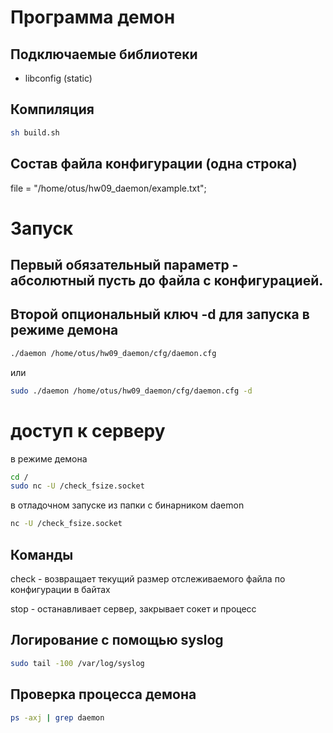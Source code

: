 # Программа демон

## Подключаемые библиотеки
- libconfig (static)

## Компиляция
```sh
sh build.sh
```
## Состав файла конфигурации (одна строка)
file  = "/home/otus/hw09_daemon/example.txt";

# Запуск 
## Первый обязательный параметр - абсолютный пусть до файла с конфигурацией.
## Второй опциональный ключ -d для запуска в режиме демона

```sh
./daemon /home/otus/hw09_daemon/cfg/daemon.cfg
```
или
```sh
sudo ./daemon /home/otus/hw09_daemon/cfg/daemon.cfg -d 
```

# доступ к серверу
в режиме демона
```sh
cd /
sudo nc -U /check_fsize.socket
```
в отладочном запуске из папки с бинарником daemon
```sh
nc -U /check_fsize.socket
```

## Команды
check - возвращает текущий размер отслеживаемого файла по конфигурации в байтах

stop - останавливает сервер, закрывает сокет и процесс

## Логирование с помощью syslog
```sh
sudo tail -100 /var/log/syslog
```

## Проверка процесса демона
```sh
ps -axj | grep daemon
```